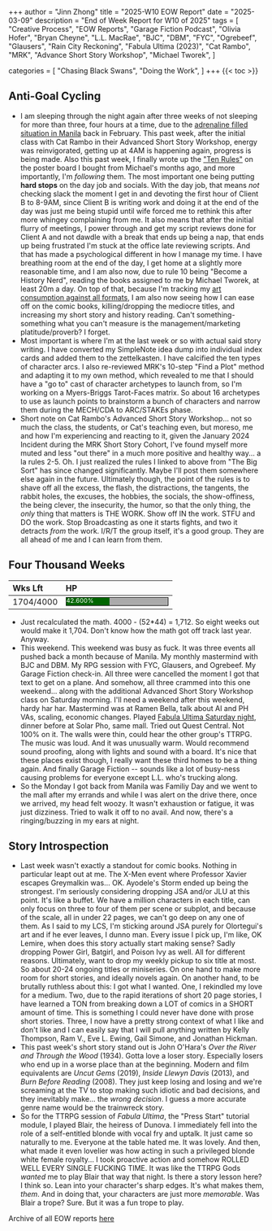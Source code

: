 +++
author = "Jinn Zhong"
title = "2025-W10 EOW Report"
date = "2025-03-09"
description = "End of Week Report for W10 of 2025"
tags = [
 "Creative Process",
 "EOW Reports",
 "Garage Fiction Podcast",
 "Olivia Hofer",
 "Bryan Cheyne",
 "L.L. MacRae",
 "BJC",
 "DBM",
 "FYC",
 "Ogrebeef",
 "Glausers",
 "Rain City Reckoning",
 "Fabula Ultima (2023)",
 "Cat Rambo",
 "MRK",
 "Advance Short Story Workshop",
 "Michael Tworek",
 ]

categories = [
 "Chasing Black Swans",
 "Doing the Work",
]
+++
{{< toc >}}

## Anti-Goal Cycling

* I am sleeping through the night again after three weeks of not sleeping for more than three, four hours at a time, due to the [adrenaline filled situation in Manila](https://journal.jinnzhong.com/the-case-of-the-missing-quarter/) back in February. This past week, after the initial class with Cat Rambo in their Advanced Short Story Workshop, energy was reinvigorated, getting up at 4AM is happening again, progress is being made. Also this past week, I finally wrote up the ["Ten Rules"](https://journal.jinnzhong.com/the-big-sort/#the-rules) on the poster board I bought from Michael's months ago, and more importantly, I'm _following_ them. The most important one being putting **hard stops** on the day job and socials. With the day job, that means _not_ checking slack the moment I get in and devoting the first hour of Client B to 8-9AM, since Client B is writing work and doing it at the end of the day was just me being stupid until wife forced me to rethink this after more whingey complaining from me. It also means that after the initial flurry of meetings, I power through and get my script reviews done for Client A and not dawdle with a break that ends up being a nap, that ends up being frustrated I'm stuck at the office late reviewing scripts. And that has made a psychological different in how I manage my time. I have breathing room at the end of the day, I get home at a slightly more reasonable time, and I am also now, due to rule 10 being "Become a History Nerd", reading the books assigned to me by Michael Tworek, at least 20m a day. On top of that, because I'm tracking my [art consumption against all formats](https://journal.jinnzhong.com/tracker/#numbers), I am also now seeing how I can ease off on the comic books, killing/dropping the mediocre titles, and increasing my short story and history reading. Can't something-something what you can't measure is the management/marketing platitude/proverb? I forget.
* Most important is where I'm at the last week or so with actual said story writing. I have converted my SimpleNote idea dump into individual index cards and added them to the zettelkasten. I have calcified the ten types of character arcs. I also re-reviewed MRK's 10-step "Find a Plot" method and adapting it to my own method, which revealed to me that I should have a "go to" cast of character archetypes to launch from, so I'm working on a Myers-Briggs Tarot-Faces matrix. So about 16 archetypes to use as launch points to brainstorm a bunch of characters and narrow them during the MECH/CDA to ARC/STAKEs phase.
* Short note on Cat Rambo's Advanced Short Story Workshop... not so much the class, the students, or Cat's teaching even, but moreso, me and how I'm experiencing and reacting to it, given the January 2024 Incident during the MRK Short Story Cohort, I've found myself more muted and less "out there" in a much more positive and healthy way... a la rules 2-5. Oh. I just realized the rules I linked to above from "The Big Sort" has since changed significantly. Maybe I'll post them somewhere else again in the future. Ultimately though, the point of the rules is to shave off all the excess, the flash, the distractions, the tangents, the rabbit holes, the excuses, the hobbies, the socials, the show-offiness, the being clever, the insecurity, the humor, so that the only thing, the _only_ thing that matters is THE WORK. Show off IN the work. STFU and DO the work. Stop Broadcasting as one it starts fights, and two it detracts _from_ the work. I/R/T the group itself, it's a good group. They are all ahead of me and I can learn from them.

## Four Thousand Weeks

| Wks Lft | HP |
| :--- | :--- |
| 1704/4000 | <div style="width:200px;height:15px;background:#AAAAAA;border:1.3px solid #000000;"><div style="width:42.600%;height:15px;background:#006600;font-size:12px; color:white; line-height:12px;">42.600%</div></div> |

* Just recalculated the math. 4000 - (52*44) = 1,712. So eight weeks out would make it 1,704. Don't know how the math got off track last year. Anyway.
* This weekend. This weekend was busy as fuck. It was three events all pushed back a month because of Manila. My monthly mastermind with BJC and DBM. My RPG session with FYC, Glausers, and Ogrebeef. My Garage Fiction check-in. All three were cancelled the moment I got that text to get on a plane. And somehow, all three crammed into this one weekend... along with the additional Advanced Short Story Workshop class on Saturday morning. I'll need a weekend after this weekend, hardy har har. Mastermind was at Ramen Bella, talk about AI and PH VAs, scaling, economic changes. Played [Fabula Ultima Saturday night](https://journal.jinnzhong.com/rcr-fabult-e0-press-start-tutorial/), dinner before at Solar Pho, same mall. Tried out Quest Central. Not 100% on it. The walls were thin, could hear the other group's TTRPG. The music was loud. And it was unusually warm. Would recommend sound proofing, along with lights and sound with a board. It's nice that these places exist though, I really want these third homes to be a thing again. And finally Garage Fiction -- sounds like a lot of busy-ness causing problems for everyone except L.L. who's trucking along. 
* So the Monday I got back from Manila was Familiy Day and we went to the mall after my errands and while I was alert on the drive there, once we arrived, my head felt woozy. It wasn't exhaustion or fatigue, it was just dizziness. Tried to walk it off to no avail. And now, there's a ringing/buzzing in my ears at night.

## Story Introspection
* Last week wasn't exactly a standout for comic books. Nothing in particular leapt out at me. The X-Men event where Professor Xavier escapes Greymalkin was... OK. Ayodele's Storm ended up being the strongest. I'm seriously considering dropping JSA and/or JLU at this point. It's like a buffet. We have a million characters in each title, can only focus on three to four of them per scene or subplot, and because of the scale, all in under 22 pages, we can't go deep on any one of them. As I said to my LCS, I'm sticking around JSA purely for Olortegui's art and if he ever leaves, I dunno man. Every issue I pick up, I'm like, OK Lemire, when does this story actually start making sense? Sadly dropping Power Girl, Batgirl, and Poison Ivy as well. All for different reasons. Ultimately, want to drop my weekly pickup to six title at most. So about 20-24 ongoing titles or miniseries. On one hand to make more room for short stories, and ideally novels again. On another hand, to be brutally ruthless about this: I got what I wanted. One, I rekindled my love for a medium. Two, due to the rapid iterations of short 20 page stories, I have learned a TON from breaking down a LOT of comics in a SHORT amount of time. This is something I could never have done with prose short stories. Three, I now have a pretty strong context of what I like and don't like and I can easily say that I will pull anything written by Kelly Thompson, Ram V., Eve L. Ewing, Gail Simone, and Jonathan Hickman.
* This past week's short story stand out is John O'Hara's _Over the River and Through the Wood_ (1934). Gotta love a loser story. Especially losers who end up in a worse place than at the beginning. Modern and film equivalents are _Uncut Gems_ (2019), _Inside Llewyn Davis_ (2013), and _Burn Before Reading_ (2008). They just keep losing and losing and we're screaming at the TV to stop making such idiotic and bad decisions, and they inevitably make... the _wrong decision_. I guess a more accurate genre name would be the trainwreck story.
* So for the TTRPG session of _Fabula Ultima_, the "Press Start" tutorial module, I played Blair, the heiress of Dunova. I immediately fell into the role of a self-entitled blonde with vocal fry and uptalk. It just came so naturally to me. Everyone at the table hated me. It was lovely. And then, what made it even lovelier was how acting in such a privileged blonde white female royalty... I took proactive action and somehow ROLLED WELL EVERY SINGLE FUCKING TIME. It was like the TTRPG Gods _wanted_ me to play Blair that way that night. Is there a story lesson here? I think so. Lean into your character's sharp edges. It's what makes them, _them_. And in doing that, your characters are just more _memorable_. Was Blair a trope? Sure. But it was a fun trope to play.


Archive of all EOW reports [here](https://journal.jinnzhong.com/tags/eow-reports)

